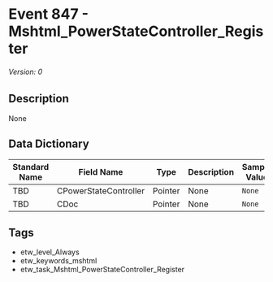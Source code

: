 # Event 847 - Mshtml_PowerStateController_Register
###### Version: 0

## Description
None

## Data Dictionary
|Standard Name|Field Name|Type|Description|Sample Value|
|---|---|---|---|---|
|TBD|CPowerStateController|Pointer|None|`None`|
|TBD|CDoc|Pointer|None|`None`|

## Tags
* etw_level_Always
* etw_keywords_mshtml
* etw_task_Mshtml_PowerStateController_Register